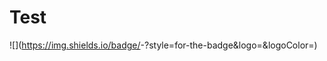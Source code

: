 # Test

![<Badge Name>](https://img.shields.io/badge/<Badge Text>-<Background Color>?style=for-the-badge&logo=<Icon Name>&logoColor=<Logo Color>)
